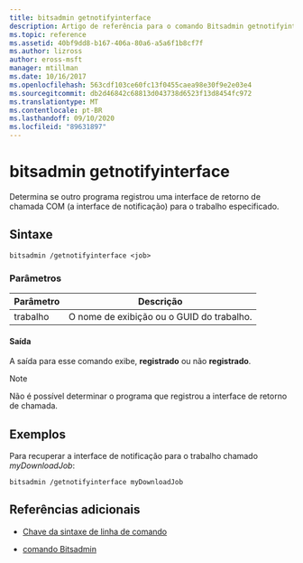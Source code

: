 ```yaml
---
title: bitsadmin getnotifyinterface
description: Artigo de referência para o comando Bitsadmin getnotifyinterface, que determina se outro programa registrou uma interface de retorno de chamada COM para o trabalho especificado.
ms.topic: reference
ms.assetid: 40bf9dd8-b167-406a-80a6-a5a6f1b8cf7f
ms.author: lizross
author: eross-msft
manager: mtillman
ms.date: 10/16/2017
ms.openlocfilehash: 563cdf103ce60fc13f0455caea98e30f9e2e03e4
ms.sourcegitcommit: db2d46842c68813d043738d6523f13d8454fc972
ms.translationtype: MT
ms.contentlocale: pt-BR
ms.lasthandoff: 09/10/2020
ms.locfileid: "89631897"
---
```

# <a name="bitsadmin-getnotifyinterface"></a>bitsadmin getnotifyinterface

Determina se outro programa registrou uma interface de retorno de chamada COM (a interface de notificação) para o trabalho especificado.

## <a name="syntax"></a>Sintaxe

```
bitsadmin /getnotifyinterface <job>
```

### <a name="parameters"></a>Parâmetros

| Parâmetro | Descrição |
| -------------- | -------------- |
| trabalho | O nome de exibição ou o GUID do trabalho. |

#### <a name="output"></a>Saída

A saída para esse comando exibe, **registrado** ou não **registrado**.

> [!NOTE]
> Não é possível determinar o programa que registrou a interface de retorno de chamada.

## <a name="examples"></a>Exemplos

Para recuperar a interface de notificação para o trabalho chamado *myDownloadJob*:

```
bitsadmin /getnotifyinterface myDownloadJob
```

## <a name="additional-references"></a>Referências adicionais

- [Chave da sintaxe de linha de comando](command-line-syntax-key.md)

- [comando Bitsadmin](bitsadmin.md)
